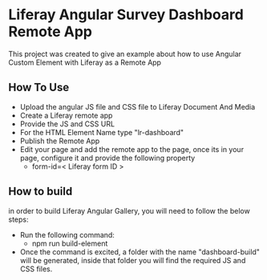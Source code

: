 # Liferay Angular Survey Dashboard Remote App

This project was created to give an example about how to use Angular Custom Element with Liferay as a Remote App

## How To Use
- Upload the angular JS file and CSS file to Liferay Document And Media
- Create a Liferay remote app
- Provide the JS and CSS URL
- For the HTML Element Name type "lr-dashboard"
- Publish the Remote App
- Edit your page and add the remote app to the page, once its in your page, configure it and provide the following property
  - form-id=< Liferay form ID >

## How to build
in order to build Liferay Angular Gallery, you will need to follow the below steps:
- Run the following command:
  - npm run build-element
- Once the command is excited, a folder with the name "dashboard-build" will be generated, inside that folder you will find the required JS and CSS files.
